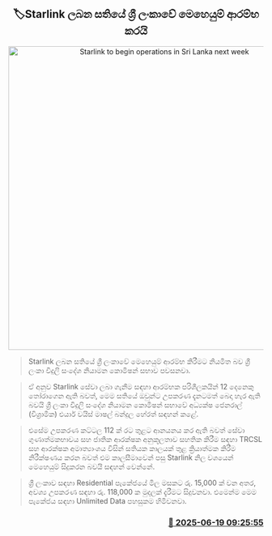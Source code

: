 <p align='center'><b><h2 align='center' title='Starlink to begin operations in Sri Lanka next week'>🏷Starlink ලබන සතියේ ශ්‍රී ලංකාවේ මෙහෙයුම් ආරම්භ කරයි</h2></b></p>
<p align='center'><img src='https://helakuru.sgp1.cdn.digitaloceanspaces.com/esana/images/lib/Starlink-1.jpg' width='600' alt='Starlink to begin operations in Sri Lanka next week'></p>

> Starlink ලබන සතියේ ශ්‍රී ලංකාවේ මෙහෙයුම් ආරම්භ කිරීමට නියමිත බව ශ්‍රී ලංකා විදුලි සංදේශ නියාමන කොමිෂන් සභාව පවසනවා.

> ඒ අනුව Starlink සේවා ලබා ගැනීම සඳහා ආරම්භක පරිශීලකයින් 12 දෙනෙකු තෝරාගෙන ඇති බවත්, මෙම සතියේ ඔවුන්ට උපකරණ දැනටමත් බෙදා හැර ඇති බවයි ශ්‍රී ලංකා විදුලි සංදේශ නියාමන කොමිෂන් සභාවේ අධ්‍යක්ෂ ජෙනරාල් (විශ්‍රාමික) එයාර් වයිස් මාෂල් බන්දුල හේරත් සඳහන් කළේ.

> එසේම උපකරණ කට්ටල 112 ක් රට තුළට ආනයනය කර ඇති බවත් සේවා ගුණාත්මකභාවය සහ ජාතික ආරක්ෂක අනුකූලතාව සහතික කිරීම සඳහා TRCSL සහ ආරක්ෂක අමාත්‍යාංශය විසින් සතියක කාලයක් තුළ ක්‍රියාත්මක කිරීම නිරීක්ෂණය කරන බවත් එම කාලසීමාවෙන් පසු Starlink නිල වශයෙන් මෙහෙයුම් සිදුකරන බවයි සඳහන් වෙන්නේ.

> ශ්‍රී ලංකාව සඳහා Residential පැකේජයේ මිල මසකට රු. 15,000 ක් වන අතර, අවශ්‍ය උපකරණ සඳහා රු. 118,000 ක මුදලක් දැරීමට සිදුවනවා. එමෙන්ම මෙම පැකේජය සඳහා Unlimited Data පහසුකම හිමිවනවා.



<h3 align='right'><a href='https://www.helakuru.lk/esana/p/111149/'>📅 2025-06-19 09:25:55</a></h3>
